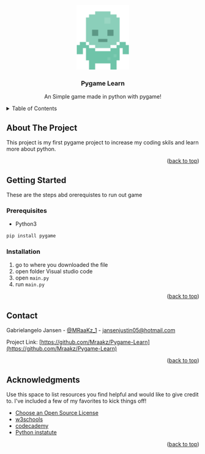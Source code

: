 <a name="readme-top"></a>




<!-- PROJECT SHIELDS -->
<!--
*** I'm using markdown "reference style" links for readability.
*** Reference links are enclosed in brackets [ ] instead of parentheses ( ).
*** See the bottom of this document for the declaration of the reference variables
*** for contributors-url, forks-url, etc. This is an optional, concise syntax you may use.
*** https://www.markdownguide.org/basic-syntax/#reference-style-links
-->



<!-- PROJECT LOGO -->
<br />
<div align="center">
  <a href="https://github.com/Mraakz/Pygame-Learn">
    <img src="graphics/player1.png" alt="Logo" width="136" height="168">
  </a>

  <h3 align="center">Pygame Learn</h3>

  <p align="center">
    An Simple game made in python with pygame!
  </p>
</div>



<!-- TABLE OF CONTENTS -->
<details>
<summary>Table of Contents</summary>
<ol>
    <li>
    <a href="#about-the-project">About The Project</a>
    </li>
    <li>
    <a href="#getting-started">Getting Started</a>
    <ul>
        <li><a href="#prerequisites">Prerequisites</a></li>
        <li><a href="#installation">Installation</a></li>
    </ul>
    </li>
    <li><a href="#contact">Contact</a></li>
    <li><a href="#acknowledgments">Acknowledgments</a></li>
</ol>
</details>



<!-- ABOUT THE PROJECT -->
## About The Project

This project is my first pygame project to increase my coding skils and learn more about python.

<p align="right">(<a href="#readme-top">back to top</a>)</p>




<!-- GETTING STARTED -->
## Getting Started

These are the steps abd orerequistes to run out game

### Prerequisites

* Python3
```sh
pip install pygame
```

### Installation

1. go to where you downloaded the file
2. open folder Visual studio code
2. open ``` main.py ```
3. run ``` main.py ```

<p align="right">(<a href="#readme-top">back to top</a>)</p>


<!-- CONTACT -->
## Contact

Gabrielangelo Jansen - [@MRaaKz_1](https://twitter.com/MRaaKz_1) - jansenjustin05@hotmail.com

Project Link: [https://github.com/Mraakz/Pygame-Learn](https://github.com/Mraakz/Pygame-Learn)

<p align="right">(<a href="#readme-top">back to top</a>)</p>



<!-- ACKNOWLEDGMENTS -->
## Acknowledgments

Use this space to list resources you find helpful and would like to give credit to. I've included a few of my favorites to kick things off!

* [Choose an Open Source License](https://choosealicense.com)
* [w3schools](https://www.w3schools.com/python/default.asp)
* [codecademy](https://www.codecademy.com/catalog/language/python)
* [Python instatute](https://pythoninstitute.org/)

<p align="right">(<a href="#readme-top">back to top</a>)</p>


